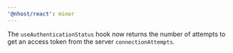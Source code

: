 ```yaml
---
'@nhost/react': minor
---
```


The `useAuthenticationStatus` hook now returns the number of attempts to get an access token from the server `connectionAttempts`.
